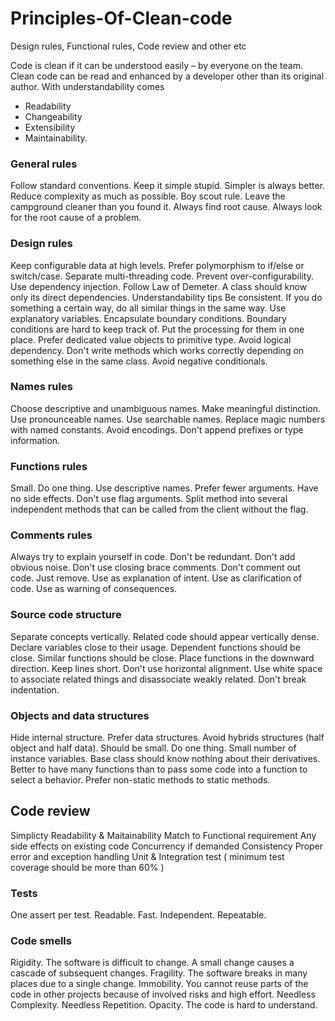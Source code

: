 # Principles-Of-Clean-code
Design rules, Functional rules, Code review and other etc

Code is clean if it can be understood easily – by everyone on the team. Clean code can be read and enhanced by a developer other than its original author. 
With understandability comes 

* Readability
* Changeability
* Extensibility
* Maintainability.

### General rules
Follow standard conventions.
Keep it simple stupid. Simpler is always better. Reduce complexity as much as possible.
Boy scout rule. Leave the campground cleaner than you found it.
Always find root cause. Always look for the root cause of a problem.

### Design rules
Keep configurable data at high levels.
Prefer polymorphism to if/else or switch/case.
Separate multi-threading code.
Prevent over-configurability.
Use dependency injection.
Follow Law of Demeter. A class should know only its direct dependencies.
Understandability tips
Be consistent. If you do something a certain way, do all similar things in the same way.
Use explanatory variables.
Encapsulate boundary conditions. Boundary conditions are hard to keep track of. Put the processing for them in one place.
Prefer dedicated value objects to primitive type.
Avoid logical dependency. Don't write methods which works correctly depending on something else in the same class.
Avoid negative conditionals.


### Names rules
Choose descriptive and unambiguous names.
Make meaningful distinction.
Use pronounceable names.
Use searchable names.
Replace magic numbers with named constants.
Avoid encodings. Don't append prefixes or type information.


### Functions rules
Small.
Do one thing.
Use descriptive names.
Prefer fewer arguments.
Have no side effects.
Don't use flag arguments. Split method into several independent methods that can be called from the client without the flag.

### Comments rules
Always try to explain yourself in code.
Don't be redundant.
Don't add obvious noise.
Don't use closing brace comments.
Don't comment out code. Just remove.
Use as explanation of intent.
Use as clarification of code.
Use as warning of consequences.

### Source code structure
Separate concepts vertically.
Related code should appear vertically dense.
Declare variables close to their usage.
Dependent functions should be close.
Similar functions should be close.
Place functions in the downward direction.
Keep lines short.
Don't use horizontal alignment.
Use white space to associate related things and disassociate weakly related.
Don't break indentation.


### Objects and data structures
Hide internal structure.
Prefer data structures.
Avoid hybrids structures (half object and half data).
Should be small.
Do one thing.
Small number of instance variables.
Base class should know nothing about their derivatives.
Better to have many functions than to pass some code into a function to select a behavior.
Prefer non-static methods to static methods.

## Code review

Simplicty
Readability & Maitainability 
Match to Functional requirement
Any side effects on existing code
Concurrency if demanded
Consistency
Proper error and exception handling 
Unit & Integration test ( minimum test coverage should be more than 60% )


### Tests
One assert per test.
Readable.
Fast.
Independent.
Repeatable.

### Code smells
Rigidity. The software is difficult to change. A small change causes a cascade of subsequent changes.
Fragility. The software breaks in many places due to a single change.
Immobility. You cannot reuse parts of the code in other projects because of involved risks and high effort.
Needless Complexity.
Needless Repetition.
Opacity. The code is hard to understand.
